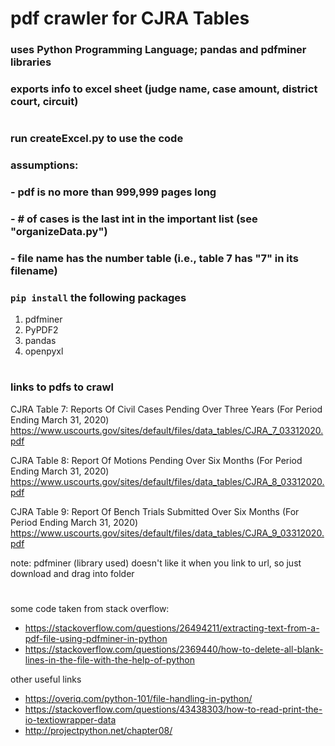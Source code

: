 
# pdf crawler for CJRA Tables 
### uses Python Programming Language; pandas and pdfminer libraries
### exports info to excel sheet (judge name, case amount, district court, circuit)
#
### run createExcel.py to use the code
### assumptions:
### - pdf is no more than 999,999 pages long
### - # of cases is the last int in the important list (see "organizeData.py")
### - file name has the number table (i.e., table 7 has "7" in its filename)
### `pip install` the following packages
1. pdfminer
2. PyPDF2
3. pandas
4. openpyxl
#
### links to pdfs to crawl 
CJRA Table 7: Reports Of Civil Cases Pending Over Three Years (For Period Ending March 31, 2020)
https://www.uscourts.gov/sites/default/files/data_tables/CJRA_7_03312020.pdf

CJRA Table 8: Report Of Motions Pending Over Six Months (For Period Ending March 31, 2020)
https://www.uscourts.gov/sites/default/files/data_tables/CJRA_8_03312020.pdf

CJRA Table 9: Report Of Bench Trials Submitted Over Six Months (For Period Ending March 31, 2020)
https://www.uscourts.gov/sites/default/files/data_tables/CJRA_9_03312020.pdf

note: pdfminer (library used) doesn't like it when you link to url, so just download and drag into folder
#
some code taken from
stack overflow:
- https://stackoverflow.com/questions/26494211/extracting-text-from-a-pdf-file-using-pdfminer-in-python
- https://stackoverflow.com/questions/2369440/how-to-delete-all-blank-lines-in-the-file-with-the-help-of-python

other useful links
- https://overiq.com/python-101/file-handling-in-python/
- https://stackoverflow.com/questions/43438303/how-to-read-print-the-io-textiowrapper-data
- http://projectpython.net/chapter08/ 
